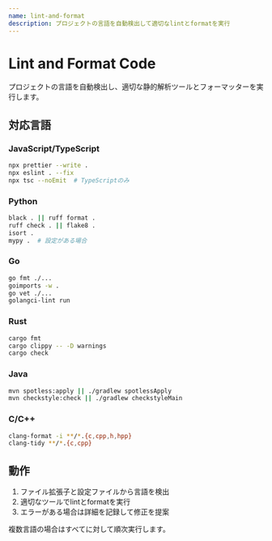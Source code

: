 ```yaml
---
name: lint-and-format
description: プロジェクトの言語を自動検出して適切なlintとformatを実行
---
```


# Lint and Format Code

プロジェクトの言語を自動検出し、適切な静的解析ツールとフォーマッターを実行します。

## 対応言語

### JavaScript/TypeScript
```bash
npx prettier --write .
npx eslint . --fix
npx tsc --noEmit  # TypeScriptのみ
```

### Python
```bash
black . || ruff format .
ruff check . || flake8 .
isort .
mypy .  # 設定がある場合
```

### Go
```bash
go fmt ./...
goimports -w .
go vet ./...
golangci-lint run
```

### Rust
```bash
cargo fmt
cargo clippy -- -D warnings
cargo check
```

### Java
```bash
mvn spotless:apply || ./gradlew spotlessApply
mvn checkstyle:check || ./gradlew checkstyleMain
```

### C/C++
```bash
clang-format -i **/*.{c,cpp,h,hpp}
clang-tidy **/*.{c,cpp}
```

## 動作

1. ファイル拡張子と設定ファイルから言語を検出
2. 適切なツールでlintとformatを実行
3. エラーがある場合は詳細を記録して修正を提案

複数言語の場合はすべてに対して順次実行します。